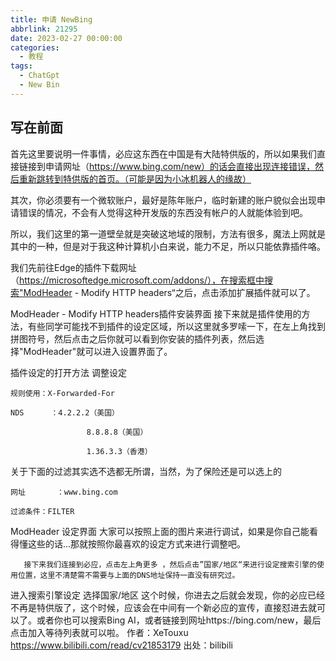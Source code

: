 ```yaml
---
title: 申请 NewBing
abbrlink: 21295
date: 2023-02-27 00:00:00
categories:
  - 教程
tags:
  - ChatGpt
  - New Bin
---
```


## 写在前面

首先这里要说明一件事情，必应这东西在中国是有大陆特供版的，所以如果我们直接链接到申请网址（https://www.bing.com/new）的话会直接出现连接错误，然后重新跳转到特供版的首页。（可能是因为小冰机器人的缘故）

其次，你必须要有一个微软账户，最好是陈年账户，临时新建的账户貌似会出现申请错误的情况，不会有人觉得这种开发版的东西没有帐户的人就能体验到吧。

所以，我们这里的第一道壁垒就是突破这地域的限制，方法有很多，魔法上网就是其中的一种，但是对于我这种计算机小白来说，能力不足，所以只能依靠插件咯。    

我们先前往Edge的插件下载网址（https://microsoftedge.microsoft.com/addons/），在搜索框中搜索"ModHeader - Modify HTTP headers“之后，点击添加扩展插件就可以了。



ModHeader - Modify HTTP headers插件安装界面
        接下来就是插件使用的方法，有些同学可能找不到插件的设定区域，所以这里就多罗嗦一下，在左上角找到拼图符号，然后点击之后你就可以看到你安装的插件列表，然后选择"ModHeader"就可以进入设置界面了。

插件设定的打开方法
调整设定

    规则使用：X-Forwarded-For
    
    NDS      ：4.2.2.2（美国）
    
                     8.8.8.8（美国）
    
                     1.36.3.3（香港）

关于下面的过滤其实选不选都无所谓，当然，为了保险还是可以选上的

    网址       ：www.bing.com
    
    过滤条件：FILTER

ModHeader 设定界面
        大家可以按照上面的图片来进行调试，如果是你自己能看得懂这些的话...那就按照你最喜欢的设定方式来进行调整吧。

       接下来我们连接到必应，点击左上角更多 ，然后点击”国家/地区“来进行设定搜索引擎的使用位置，这里不清楚需不需要与上面的DNS地址保持一直没有研究过。

进入搜索引擎设定
选择国家/地区
        这个时候，你进去之后就会发现，你的必应已经不再是特供版了，这个时候，应该会在中间有一个新必应的宣传，直接怼进去就可以了。或者你也可以搜索Bing AI，或者链接到网址https://bing.com/new，最后点击加入等待列表就可以啦。 作者：XeTouxu https://www.bilibili.com/read/cv21853179 出处：bilibili